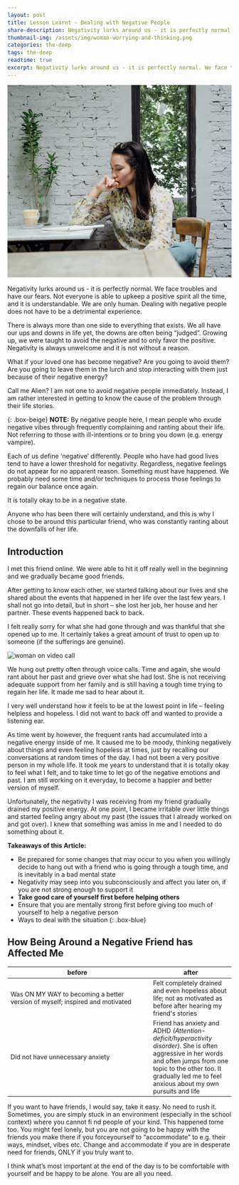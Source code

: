 ```yaml
---
layout: post
title: Lesson Learnt - Dealing with Negative People
share-description: Negativity lurks around us - it is perfectly normal. We face troubles and have our fears. Not everyone is able to upkeep a positive spirit all the time, and it is understandable. We are only human. Dealing with negative people does not have to be a detrimental experience.
thumbnail-img: /assets/img/woman-worrying-and-thinking.png
categories: the-deep
tags: the-deep
readtime: true
excerpt: Negativity lurks around us - it is perfectly normal. We face troubles and have our fears. Not everyone is able to upkeep a positive spirit all the time, and it is understandable. We are only human. Dealing with negative people does not have to be a detrimental experience.
---
```


![woman worrying](/assets/img/woman-worrying-and-thinking.png)

Negativity lurks around us - it is perfectly normal. We face troubles and have our fears. Not everyone is able to upkeep a positive spirit all the time, and it is understandable. We are only human. Dealing with negative people does not have to be a detrimental experience.

There is always more than one side to everything that exists. We all have our ups and downs in life yet, the downs are often being “judged”. Growing up, we were taught to avoid the negative and to only favor the positive. Negativity is always unwelcome and it is not without a reason.

What if your loved one has become negative? Are you going to avoid them? Are you going to leave them in the lurch and stop interacting with them just because of their negative energy?

Call me Alien? I am not one to avoid negative people immediately. Instead, I am rather interested in getting to know the cause of the problem through their life stories.

{: .box-beige}
**NOTE:** By negative people here, I mean people who exude negative vibes through frequently complaining and ranting about their life. Not referring to those with ill-intentions or to bring you down (e.g. energy vampire). 

Each of us define ‘negative’ differently. People who have had good lives tend to have a lower threshold for negativity. Regardless, negative feelings do not appear for no apparent reason. Something must have happened. We probably need some time and/or techniques to process those feelings to regain our balance once again. 

It is totally okay to be in a negative state.

Anyone who has been there will certainly understand, and this is why I chose to be around this particular friend, who was constantly ranting about the downfalls of her life.

## Introduction

I met this friend online. We were able to hit it off really well in the beginning and we gradually became good friends.

After getting to know each other, we started talking about our lives and she shared about the events that happened in her life over the last few years. I shall not go into detail, but in short – she lost her job, her house and her partner. These events happened back to back.

I felt really sorry for what she had gone through and was thankful that she opened up to me. It certainly takes a great amount of trust to open up to someone (if the sufferings are genuine).

![woman on video call](https://images.pexels.com/photos/4049991/pexels-photo-4049991.jpeg?auto=compress&cs=tinysrgb&w=1260&h=750&dpr=1)

We hung out pretty often through voice calls. Time and again, she would rant about her past and grieve over what she had lost. She is not receiving adequate support from her family and is still having a tough time trying to regain her life. It made me sad to hear about it.

I very well understand how it feels to be at the lowest point in life – feeling helpless and hopeless. I did not want to back off and wanted to provide a listening ear.

As time went by however, the frequent rants had accumulated into a negative energy inside of me. It caused me to be moody, thinking negatively about things and even feeling hopeless at times, just by recalling our conversations at random times of the day.
I had not been a very positive person in my whole life. It took me years to understand that it is totally okay to feel what I felt, and to take time to let go of the negative emotions and past. I am still working on it everyday, to become a happier and better version of myself.

Unfortunately, the negativity I was receiving from my friend gradually drained my positive energy. At one point, I became irritable over little things and started feeling angry about my past (the issues that I already worked on and got over). I knew that something was amiss in me and I needed to do something about it.

**Takeaways of this Article:**
* Be prepared for some changes that may occur to you when you willingly decide to hang out with a friend who is going through a tough time, and is inevitably in a bad mental state
* Negativity may seep into you subconsciously and affect you later on, if you are not strong enough to support it
* **Take good care of yourself first before helping others**
* Ensure that you are mentally strong first before giving too much of yourself to help a negative person
* Ways to deal with the situation
{: .box-blue}

## How Being Around a Negative Friend has Affected Me

| <div style="width:300px;">before</div> | after |
|---|---|
| Was ON MY WAY to becoming a better version of myself; inspired and motivated  | Felt completely drained and even hopeless about life; not as motivated as before after hearing my friend's stories  |
| Did not have unnecessary anxiety | Friend has anxiety and ADHD _(Attention-deficit/hyperactivity disorder)_. She is often aggressive in her words and often jumps from one topic to the other too. It gradually led me to feel anxious about my own pursuits and life |


If you want to have friends, I would say, take it easy. No need to rush it. Sometimes, you are simply stuck in an environment (especially in the school context) where you cannot fi nd people of your kind. This happened tome too. You might feel lonely, but you are not going to be happy with the friends you make there if you forceyourself to “accommodate” to e.g. their ways, mindset, vibes etc. Change and accommodate if you are in desperate need for friends, ONLY if you truly want to.

I think what’s most important at the end of the day is to be comfortable with yourself and be happy to be alone. You are all you need.

